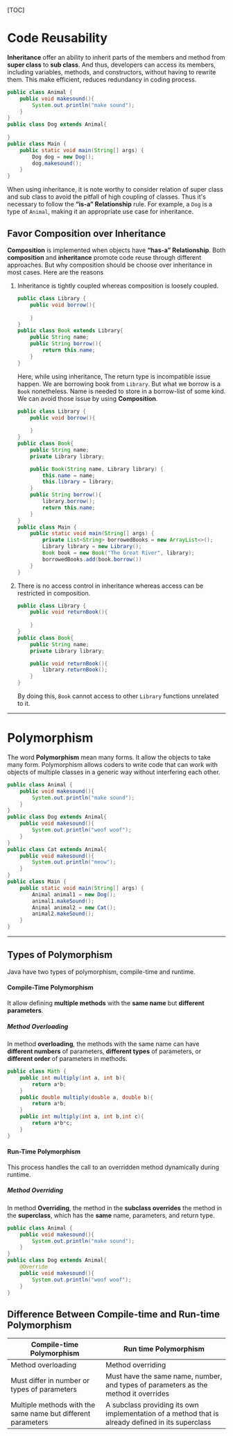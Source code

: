 [TOC]

# Code Reusability

**Inheritance** offer an ability to inherit parts of the members and method from **super class** to **sub class**. And thus, developers can access its members, including variables, methods, and constructors, without having to rewrite them. This make efficient, reduces redundancy in coding process.

```java
public class Animal {
    public void makesound(){
        System.out.println("make sound");
    }
}
public class Dog extends Animal{
    
}
public class Main {
    public static void main(String[] args) {
        Dog dog = new Dog();
        dog,makesound();
    }
}
```

 When using inheritance, it is note worthy to consider relation of super class and sub class to avoid the pitfall of high coupling of classes. Thus it's necessary to follow the **“is-a” Relationship** rule. For example, a `Dog` is a type of `Animal`, making it an appropriate use case for inheritance.

## Favor Composition over Inheritance

**Composition** is implemented when objects have **“has-a” Relationship**. Both **composition** and **inheritance** promote code reuse through different approaches. But why composition should be choose over inheritance in most cases. Here are the reasons

1. Inheritance is tightly coupled whereas composition is loosely coupled.

   ```java
   public class Library {
       public void borrow(){
           
       }
   }
   public class Book extends Library{
       public String name;
       public String borrow(){
           return this.name;
       }
   }
   ```

   Here, while using inheritance, The return type is incompatible issue happen. We are borrowing book from `Library`. But what we borrow is a `Book` nonetheless. Name is needed to store in a borrow-list of some kind. We can avoid those issue by using **Composition**.

   ```java
   public class Library {
       public void borrow(){
           
       }
   }
   public class Book{
       public String name;
       private Library library;
   
       public Book(String name, Library library) {
           this.name = name;
           this.library = library;
       }
       public String borrow(){
           library.borrow();
           return this.name;
       }
   }
   public class Main {
       public static void main(String[] args) {
           private List<String> borrowedBooks = new ArrayList<>();
           Library library = new Library();
           Book book = new Book("The Great River", library);
           borrowedBooks.add(book.borrow())
       }
   }
   ```

2. There is no access control in inheritance whereas access can be restricted in composition.

   ```java
   public class Library {
       public void returnBook(){
           
       }
   }
   public class Book{
       public String name;
       private Library library;
   
       public void returnBook(){
           library.returnBook();
       }
   }
   ```

   By doing this, `Book` cannot access to other `Library` functions unrelated to it.



------

# Polymorphism

The word **Polymorphism** mean many forms. It allow the objects to take many form. Polymorphism allows coders to write code that can work with objects of multiple classes in a generic way without interfering each other.

```java
public class Animal {
    public void makesound(){
        System.out.println("make sound");
    }
}
public class Dog extends Animal{
    public void makesound(){
        System.out.println("woof woof");
    }
}
public class Cat extends Animal{
    public void makesound(){
        System.out.println("meow");
    }
}
public class Main {
    public static void main(String[] args) {
        Animal animal1 = new Dog();
        animal1.makeSound();
        Animal animal2 = new Cat();
        animal2.makeSound();
    }
}
```



------

## Types of Polymorphism

Java have two types of polymorphism, compile-time and runtime.

#### Compile-Time Polymorphism

It allow defining **multiple methods** with the **same name** but **different parameters**.

##### Method Overloading

In method **overloading**, the methods with the same name can have **different numbers** of parameters, **different types** of parameters, or **different order** of parameters in methods. 

```java
public class Math {
    public int multiply(int a, int b){
        return a*b;
    }
    public double multiply(double a, double b){
        return a*b;
    }
    public int multiply(int a, int b,int c){
        return a*b*c;
    }
}
```

#### Run-Time Polymorphism

This process handles the call to an overridden method dynamically during runtime.

##### Method Overriding

In method **Overriding**, the method in the **subclass overrides** the method in the **superclass**, which has the **same** name, parameters, and return type.

```java
public class Animal {
    public void makesound(){
        System.out.println("make sound");
    }
}
public class Dog extends Animal{
	@Override
    public void makesound(){
        System.out.println("woof woof");
    }
}
```



## Difference Between Compile-time and Run-time Polymorphism

| **Compile-time Polymorphism**                                | **Run time Polymorphism**                                    |
| ------------------------------------------------------------ | ------------------------------------------------------------ |
| Method overloading                                           | Method overriding                                            |
| Must differ in number or types of parameters                 | Must have the same name, number, and types of parameters as the method it overrides |
| Multiple methods with the same name but different parameters | A subclass providing its own implementation of a method that is already defined in its superclass |

